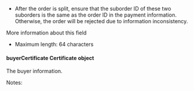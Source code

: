 *   After the order is split, ensure that the suborder ID of these two suborders is the same as the order ID in the payment information. Otherwise, the order will be rejected due to information inconsistency. 

More information about this field

*   Maximum length: 64 characters

#### buyerCertificate Certificate object 

The buyer information.

Notes: